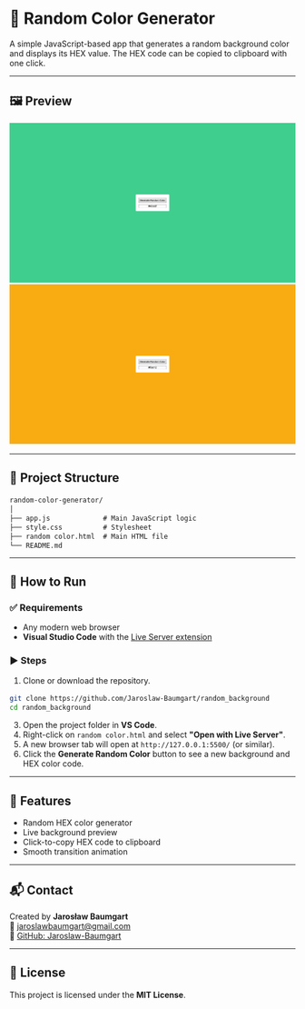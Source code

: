 
# 🎨 Random Color Generator

A simple JavaScript-based app that generates a random background color and displays its HEX value. The HEX code can be copied to clipboard with one click.

---

## 🖼️ Preview

![screen1](screenshots/rand_col_1.jpg)
![screen2](screenshots/rand_col_2.jpg)

---

## 📁 Project Structure

```
random-color-generator/
│
├── app.js             # Main JavaScript logic
├── style.css          # Stylesheet
├── random color.html  # Main HTML file
└── README.md
```

---

## 🚀 How to Run

### ✅ Requirements

- Any modern web browser
- **Visual Studio Code** with the [Live Server extension](https://marketplace.visualstudio.com/items?itemName=ritwickdey.LiveServer)

### ▶️ Steps

1. Clone or download the repository.
```bash
git clone https://github.com/Jaroslaw-Baumgart/random_background
cd random_background
```
3. Open the project folder in **VS Code**.
4. Right-click on `random color.html` and select **"Open with Live Server"**.
5. A new browser tab will open at `http://127.0.0.1:5500/` (or similar).
6. Click the **Generate Random Color** button to see a new background and HEX color code.

---

## 🧠 Features

- Random HEX color generator
- Live background preview
- Click-to-copy HEX code to clipboard
- Smooth transition animation

---

## 📬 Contact

Created by **Jarosław Baumgart**  
📧 jaroslawbaumgart@gmail.com  
🔗 [GitHub: Jaroslaw-Baumgart](https://github.com/Jaroslaw-Baumgart)

---

## 📜 License

This project is licensed under the **MIT License**.
